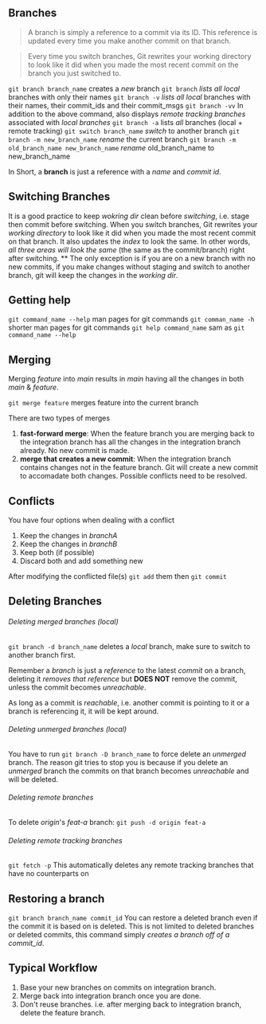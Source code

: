 ## Branches
> A branch is simply a reference to a commit via its ID. This reference is updated every time you make another commit on that branch.

> Every time you switch branches, Git rewrites your working directory to look like it did when you made the most recent commit on the branch you just switched to.

`git branch branch_name` creates a *new* branch
`git branch` *lists all* *local* branches with only their names
`git branch -v` *lists all* *local* branches with their names, their commit_ids and their commit_msgs
`git branch -vv` In addition to the above command, also displays *remote tracking branches* associated with *local branches*
`git branch -a` lists *all* branches (local + remote tracking)
`git switch branch_name` *switch* to another branch
`git branch -m new_branch_name` *rename* the current branch
`git branch -m old_branch_name new_branch_name` *rename* old_branch_name to new_branch_name

In Short, a **branch** is just a reference with a *name* and *commit id*.

## Switching Branches
It is a good practice to keep *wokring dir* clean before *switching*, i.e. stage then commit before switching.
When you switch branches, Git rewrites your *working directory* to look like it did when you made the most recent commit on that branch. It also updates the *index* to look the same. 
In other words, *all three areas will look the same* (the same as the commit/branch) right after switching.
\*\* The only exception is if you are on a new branch with no new commits, if you make changes without staging and switch to another branch, git will keep the changes in the *working dir*.

## Getting help
`git command_name --help` man pages for git commands
`git comman_name -h` shorter man pages for git commands
`git help command_name` sam as `git command_name --help`

## Merging
Merging *feature* into *main* results in *main* having all the changes in both *main* & *feature*.

`git merge feature` merges feature into the current branch

There are two types of merges
1. **fast-forward merge**: When the feature branch you are merging back to the integration branch has all the changes in the integration branch already. No new commit is made.
2. **merge that creates a new commit**: When the integration branch contains changes not in the feature branch. Git will create a new commit to accomadate both changes. Possible conflicts need to be resolved. 

## Conflicts
You have four options when dealing with a conflict
1. Keep the changes in *branchA*
2. Keep the changes in *branchB*
3. Keep both (if possible)
4. Discard both and add something new

After modifying the conflicted file(s) `git add` them then `git commit`

## Deleting Branches
###### Deleting merged branches (local)
`git branch -d branch_name` deletes a *local* branch, make sure to switch to another branch first.

Remember a *branch* is just a *reference* to the latest *commit* on a branch, deleting it *removes that reference* but **DOES NOT** remove the commit, unless the commit becomes *unreachable*.

As long as a commit is *reachable*, i.e. another commit is pointing to it or a branch is referencing it, it will be kept around.
###### Deleting unmerged branches (local)
You have to run `git branch -D branch_name` to force delete an *unmerged* branch.
The reason git tries to stop you is because if you delete an *unmerged* branch the commits on that branch becomes *unreachable* and will be deleted.
###### Deleting remote branches
To delete *origin*'s *feat-a* branch:
`git push -d origin feat-a`
###### Deleting remote tracking branches
`git fetch -p` This automatically deletes any remote tracking branches that have no counterparts on 

## Restoring a branch
`git branch branch_name commit_id` You can restore a deleted branch even if the commit it is based on is deleted. This is not limited to deleted branches or deleted commits, this command simply *creates a branch off of a commit_id*.

## Typical Workflow
1. Base your new branches on commits on integration branch.
2. Merge back into integration branch once you are done.
3. Don't reuse branches. i.e. after merging back to integration branch, delete the feature branch.
